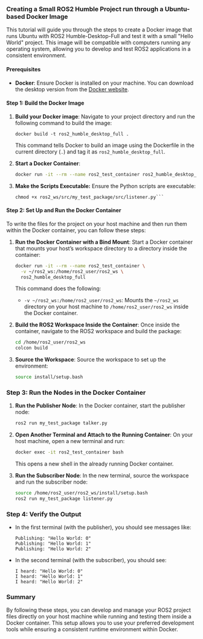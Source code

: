 ### Creating a Small ROS2 Humble Project run through a Ubuntu-based Docker Image  

This tutorial will guide you through the steps to create a Docker image that runs Ubuntu with ROS2 Humble-Desktop-Full and test it with a small "Hello World" project. This image will be compatible with computers running any operating system, allowing you to develop and test ROS2 applications in a consistent environment.

#### Prerequisites
- **Docker**: Ensure Docker is installed on your machine. You can download the desktop version from the [Docker website](https://www.docker.com/products/docker-desktop).

#### Step 1: Build the Docker Image

1. **Build your Docker image**:
    Navigate to your project directory and run the following command to build the image:

    ```
    docker build -t ros2_humble_desktop_full .
    ```

    This command tells Docker to build an image using the Dockerfile in the current directory (`.`) and tag it as `ros2_humble_desktop_full`.

2. **Start a Docker Container**:
    ```bash
    docker run -it --rm --name ros2_test_container ros2_humble_desktop_full
    ```

3. **Make the Scripts Executable:** Ensure the Python scripts are executable:
   ```chmod +x ros2_ws/src/my_test_package/src/talker.py
   chmod +x ros2_ws/src/my_test_package/src/listener.py```

#### Step 2: Set Up and Run the Docker Container

To write the files for the project on your host machine and then run them within the Docker container, you can follow these steps:

1. **Run the Docker Container with a Bind Mount**:
   Start a Docker container that mounts your host’s workspace directory to a directory inside the container:

   ```bash
   docker run -it --rm --name ros2_test_container \
     -v ~/ros2_ws:/home/ros2_user/ros2_ws \
     ros2_humble_desktop_full
   ```

   This command does the following:
   - `-v ~/ros2_ws:/home/ros2_user/ros2_ws`: Mounts the `~/ros2_ws` directory on your host machine to `/home/ros2_user/ros2_ws` inside the Docker container.

2. **Build the ROS2 Workspace Inside the Container**:
   Once inside the container, navigate to the ROS2 workspace and build the package:

   ```bash
   cd /home/ros2_user/ros2_ws
   colcon build
   ```

3. **Source the Workspace**:
   Source the workspace to set up the environment:

   ```bash
   source install/setup.bash
   ```

### Step 3: Run the Nodes in the Docker Container

1. **Run the Publisher Node**:
   In the Docker container, start the publisher node:

   ```bash
   ros2 run my_test_package talker.py
   ```

2. **Open Another Terminal and Attach to the Running Container**:
   On your host machine, open a new terminal and run:

   ```bash
   docker exec -it ros2_test_container bash
   ```

   This opens a new shell in the already running Docker container.

3. **Run the Subscriber Node**:
   In the new terminal, source the workspace and run the subscriber node:

   ```bash
   source /home/ros2_user/ros2_ws/install/setup.bash
   ros2 run my_test_package listener.py
   ```

### Step 4: Verify the Output

- In the first terminal (with the publisher), you should see messages like:

  ```
  Publishing: "Hello World: 0"
  Publishing: "Hello World: 1"
  Publishing: "Hello World: 2"
  ```

- In the second terminal (with the subscriber), you should see:

  ```
  I heard: "Hello World: 0"
  I heard: "Hello World: 1"
  I heard: "Hello World: 2"
  ```

### Summary

By following these steps, you can develop and manage your ROS2 project files directly on your host machine while running and testing them inside a Docker container. This setup allows you to use your preferred development tools while ensuring a consistent runtime environment within Docker.







